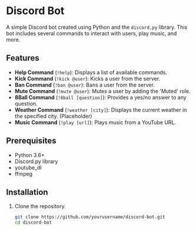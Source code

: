 # Discord Bot

A simple Discord bot created using Python and the `discord.py` library. This bot includes several commands to interact with users, play music, and more.

## Features

- **Help Command** (`!help`): Displays a list of available commands.
- **Kick Command** (`!kick @user`): Kicks a user from the server.
- **Ban Command** (`!ban @user`): Bans a user from the server.
- **Mute Command** (`!mute @user`): Mutes a user by adding the 'Muted' role.
- **8Ball Command** (`!8ball [question]`): Provides a yes/no answer to any question.
- **Weather Command** (`!weather [city]`): Displays the current weather in the specified city. (Placeholder)
- **Music Command** (`!play [url]`): Plays music from a YouTube URL.

## Prerequisites

- Python 3.6+
- Discord.py library
- youtube_dl
- ffmpeg

## Installation

1. Clone the repository.
   ```bash
   git clone https://github.com/yourusername/discord-bot.git
   cd discord-bot
